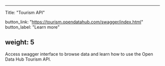 

---
Title: "Tourism API"

button_link: "https://tourism.opendatahub.com/swagger/index.html"
button_label: "Learn more"

weight: 5
---

Access swagger interface to browse data and learn how to use the Open Data Hub Tourism API.
